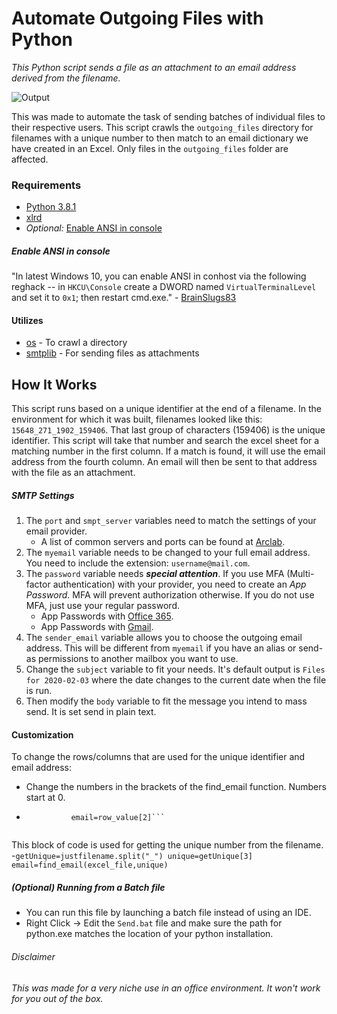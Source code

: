 # Automate Outgoing Files with Python
*This Python script sends a file as an attachment to an email address derived from the filename.*

![Output](https://i.imgur.com/PYtfFui.png)


This was made to automate the task of sending batches of individual files to their respective users. This script crawls the ```outgoing_files``` directory for filenames with a unique number to then match to an email dictionary we have created in an Excel. Only files in the ```outgoing_files``` folder are affected. 

### Requirements
* [Python 3.8.1](https://www.python.org/downloads/)
* [xlrd](https://xlrd.readthedocs.io/en/latest/)
* _Optional:_ [Enable ANSI in console](https://stackoverflow.com/questions/16755142/how-to-make-win32-console-recognize-ansi-vt100-escape-sequences)

##### Enable ANSI in console
"In latest Windows 10, you can enable ANSI in conhost via the following reghack -- in ```HKCU\Console``` create a DWORD named ```VirtualTerminalLevel``` and set it to ```0x1```; then restart cmd.exe." - [BrainSlugs83](https://stackoverflow.com/questions/16755142/how-to-make-win32-console-recognize-ansi-vt100-escape-sequences#comment92954461_16799175)

#### Utilizes
* [os](https://docs.python.org/3/library/os.html) - To crawl a directory
* [smtplib](https://docs.python.org/3/library/smtplib.html) - For sending files as attachments


## How It Works
This script runs based on a unique identifier at the end of a filename. In the environment for which it was built, filenames looked like this: ```15648_271_1902_159406```. That last group of characters (159406) is the unique identifier. This script will take that number and search the excel sheet for a matching number in the first column. If a match is found, it will use the email address from the fourth column. An email will then be sent to that address with the file as an attachment.

##### SMTP Settings
1. The ```port``` and ```smpt_server``` variables need to match the settings of your email provider. 
   - A list of common servers and ports can be found at [Arclab](https://www.arclab.com/en/kb/email/list-of-smtp-and-pop3-servers-mailserver-list.html).
2. The ```myemail``` variable needs to be changed to your full email address. You need to include the extension: ```username@mail.com```.
3. The ```password``` variable needs ***special attention***. If you use MFA (Multi-factor authentication) with your provider, you need to create an _App Password_. MFA will prevent authorization otherwise. If you do not use MFA, just use your regular password.
   - App Passwords with [Office 365](https://support.office.com/en-us/article/Create-an-app-password-for-Office-365-3e7c860f-bda4-4441-a618-b53953ee1183).
   - App Passwords with [Gmail](https://support.google.com/accounts/answer/185833?hl=en).
4. The ```sender_email``` variable allows you to choose the outgoing email address. This will be different from ```myemail``` if you have an alias or send-as permissions to another mailbox you want to use. 
5. Change the ```subject``` variable to fit your needs. It's default output is ```Files for 2020-02-03``` where the date changes to the current date when the file is run.
6. Then modify the ```body``` variable to fit the message you intend to mass send. It is set send in plain text.

#### Customization
To change the rows/columns that are used for the unique identifier and email address:
- Change the numbers in the brackets of the find_email function. Numbers start at 0.
- ```if row_value[0] == float(unique):
            email=row_value[2]```
            
This block of code is used for getting the unique number from the filename.
-```getUnique=justfilename.split("_")
    unique=getUnique[3]
    email=find_email(excel_file,unique)```

##### (Optional) Running from a Batch file
- You can run this file by launching a batch file instead of using an IDE.
- Right Click -> Edit the ```Send.bat``` file and make sure the path for python.exe matches the location of your python installation.

###### Disclaimer
*This was made for a very niche use in an office environment. It won't work for you out of the box.*
